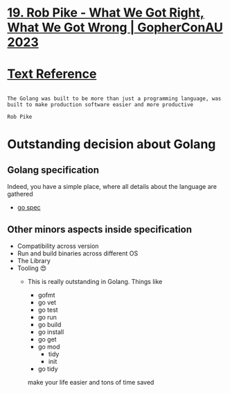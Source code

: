 # [19. Rob Pike - What We Got Right, What We Got Wrong | GopherConAU 2023](https://www.youtube.com/watch?v=yE5Tpp2BSGw)

# [Text Reference](https://commandcenter.blogspot.com/2024/01/what-we-got-right-what-we-got-wrong.html)

```

The Golang was built to be more than just a programming language, was built to make production software easier and more productive

Rob Pike
```

# Outstanding decision about Golang

## Golang specification

Indeed, you have a simple place, where all details about the language are gathered

- [go spec](https://go.dev/ref/spec)

## Other minors aspects inside specification

- Compatibility across version
- Run and build binaries across different OS
- The Library
- Tooling 😍
    - This is really outstanding in Golang. Things like
        - gofmt
        - go vet
        - go test
        - go run
        - go build
        - go install
        - go get
        - go mod
            - tidy
            - init
        - go tidy

        make your life easier and tons of time saved
